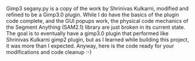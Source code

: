 Gimp3 segany.py is a copy of the work by Shrinivas Kulkarni, modified and refined to be a Gimp3.0 plugin.  While I do have the basics of the plugin code complete, and the GUI popups work, the physical code mechanics of the Segment Anything (SAM2.1) library are just broken in its current state.   The goal is to eventually have a gimp3.0 plugin that performed like Shrinivas Kulkarni gimp2 plugin, but as I learned while building this project, it was more than I expected.  Anyway, here is the code ready for your modifications and code cleanup :-)

